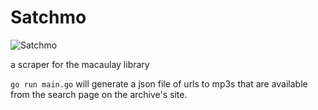 # Satchmo

![Satchmo](https://i.guim.co.uk/img/static/sys-images/Guardian/Pix/pictures/2011/7/27/1311784287999/Louis-Armstrong-007.jpg?w=620&q=55&auto=format&usm=12&fit=max&s=dc1b24e5c34deb144e2b48c1b580cb68)

a scraper for the macaulay library

`go run main.go` will generate a json file of urls to mp3s that are available from the search page on the archive's site.
